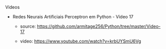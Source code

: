 Videos

- Redes Neurais Artificiais Perceptron em Python - Vídeo 17

    - source: https://github.com/armitage256/Python/tree/master/Video-17

    - video: https://www.youtube.com/watch?v=krbUYSmU6Vg